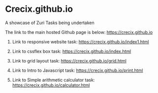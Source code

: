 # Crecix.github.io
A showcase of Zuri Tasks being undertaken

The link to the main hosted Github page is below:
https://crecix.github.io

1. Link to responsive website task:
https://crecix.github.io/index1.html

2. Link to cssflex box task:
https://crecix.github.io/index.html

3. Link to grid layout task:
https://crecix.github.io/grid.html

4. Link to Intro to Javascript task:
https://crecix.github.io/print.html

5. Link to Simple arithmetic calculator task:
https://crecix.github.io/calculator.html